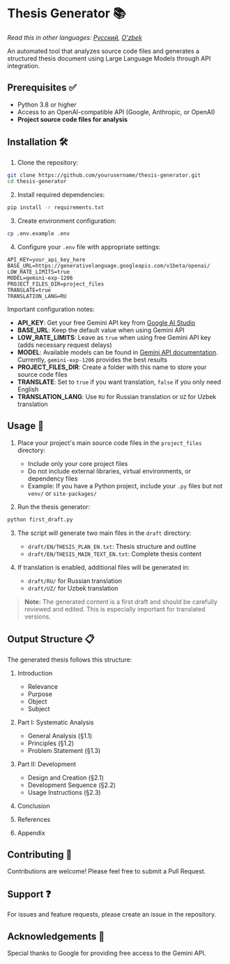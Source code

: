 # Thesis Generator 📚

*Read this in other languages: [Русский](README.ru.md), [O'zbek](README.uz.md)*

An automated tool that analyzes source code files and generates a structured thesis document using Large Language Models through API integration.

## Prerequisites ✅

- Python 3.8 or higher
- Access to an OpenAI-compatible API (Google, Anthropic, or OpenAI)
- **Project source code files for analysis**

## Installation 🛠️

1. Clone the repository:
```bash
git clone https://github.com/yourusername/thesis-generator.git
cd thesis-generator
```

2. Install required dependencies:
```bash
pip install -r requirements.txt
```

3. Create environment configuration:
```bash
cp .env.example .env
```

4. Configure your `.env` file with appropriate settings:
```env
API_KEY=your_api_key_here
BASE_URL=https://generativelanguage.googleapis.com/v1beta/openai/
LOW_RATE_LIMITS=true
MODEL=gemini-exp-1206
PROJECT_FILES_DIR=project_files
TRANSLATE=true
TRANSLATION_LANG=RU
```

Important configuration notes:

- **API_KEY**: Get your free Gemini API key from [Google AI Studio](https://aistudio.google.com/app/apikey)
- **BASE_URL**: Keep the default value when using Gemini API
- **LOW_RATE_LIMITS**: Leave as `true` when using free Gemini API key (adds necessary request delays)
- **MODEL**: Available models can be found in [Gemini API documentation](https://ai.google.dev/gemini-api/docs/models/gemini). Currently, `gemini-exp-1206` provides the best results
- **PROJECT_FILES_DIR**: Create a folder with this name to store your source code files
- **TRANSLATE**: Set to `true` if you want translation, `false` if you only need English
- **TRANSLATION_LANG**: Use `RU` for Russian translation or `UZ` for Uzbek translation


## Usage 🚀

1. Place your project's main source code files in the `project_files` directory:
   - Include only your core project files
   - Do not include external libraries, virtual environments, or dependency files
   - Example: If you have a Python project, include your `.py` files but not `venv/` or `site-packages/`

2. Run the thesis generator:
```bash
python first_draft.py
```

3. The script will generate two main files in the `draft` directory:
   - `draft/EN/THESIS_PLAN_EN.txt`: Thesis structure and outline
   - `draft/EN/THESIS_MAIN_TEXT_EN.txt`: Complete thesis content

4. If translation is enabled, additional files will be generated in:
   - `draft/RU/` for Russian translation
   - `draft/UZ/` for Uzbek translation

> **Note:** The generated content is a first draft and should be carefully reviewed and edited. This is especially important for translated versions.


## Output Structure 📋

The generated thesis follows this structure:

1. Introduction
   - Relevance
   - Purpose
   - Object
   - Subject

2. Part I: Systematic Analysis
   - General Analysis (§1.1)
   - Principles (§1.2)
   - Problem Statement (§1.3)

3. Part II: Development
   - Design and Creation (§2.1)
   - Development Sequence (§2.2)
   - Usage Instructions (§2.3)

4. Conclusion

5. References

6. Appendix

## Contributing 🤝

Contributions are welcome! Please feel free to submit a Pull Request.

## Support ❓

For issues and feature requests, please create an issue in the repository.

## Acknowledgements 🙏

Special thanks to Google for providing free access to the Gemini API.